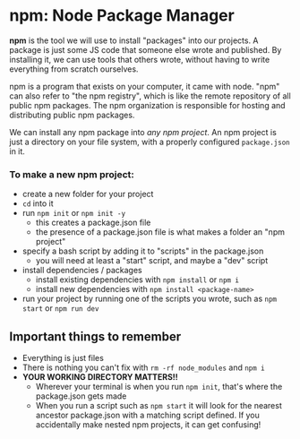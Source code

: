 # npm: Node Package Manager

**npm** is the tool we will use to install "packages" into our projects. A package is just some JS code that someone else wrote and published. By installing it, we can use tools that others wrote, without having to write everything from scratch ourselves.

npm is a program that exists on your computer, it came with node. "npm" can also refer to "the npm registry", which is like the remote repository of all public npm packages. The npm organization is responsible for hosting and distributing public npm packages.

We can install any npm package into _any npm project_. An npm project is just a directory on your file system, with a properly configured `package.json` in it.

### To make a new npm project:

- create a new folder for your project
- `cd` into it
- run `npm init` or `npm init -y`
  - this creates a package.json file
  - the presence of a package.json file is what makes a folder an "npm project"
- specify a bash script by adding it to "scripts" in the package.json
  - you will need at least a "start" script, and maybe a "dev" script
- install dependencies / packages
  - install existing dependencies with `npm install` or `npm i`
  - install new dependencies with `npm install <package-name>`
- run your project by running one of the scripts you wrote, such as `npm start` or `npm run dev`

## Important things to remember

- Everything is just files
- There is nothing you can't fix with `rm -rf node_modules` and `npm i`
- **YOUR WORKING DIRECTORY MATTERS!!**
  - Wherever your terminal is when you run `npm init`, that's where the package.json gets made
  - When you run a script such as `npm start` it will look for the nearest ancestor package.json with a matching script defined. If you accidentally make nested npm projects, it can get confusing!
